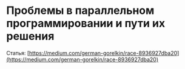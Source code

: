 # Проблемы в параллельном программировании и пути их решения

Статья: [https://medium.com/german-gorelkin/race-8936927dba20](https://medium.com/german-gorelkin/race-8936927dba20)
